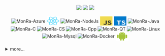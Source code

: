 <!--Hello
<h2><img src="https://emojis.slackmojis.com/emojis/images/1531849430/4246/blob-sunglasses.gif?1531849430" width="30"/> Hi 👋 , I'm MonRá! <img src="https://media.giphy.com/media/12oufCB0MyZ1Go/giphy.gif" width="50"></h2>
-->

<div>
  </p>
  <div align="center">
   <a href="https://www.facebook.com/ramon.chaib" target="_blank"><img src="https://img.shields.io/badge/-Facebook-%230077B5?style=for-the-badge&logo=facebook&logoColor=white" target="_blank"></a> 
  <a href="https://www.instagram.com/monrapps/" target="_blank"><img src="https://img.shields.io/badge/-Instagram-%23E4405F?style=for-the-badge&logo=instagram&logoColor=white" target="_blank"></a>
  <a href="https://www.linkedin.com/in/ramon-chaib-27007635/" target="_blank"><img src="https://img.shields.io/badge/-LinkedIn-%230077B5?style=for-the-badge&logo=linkedin&logoColor=white" target="_blank"></a>   
</div>
  
 <div style="display: inline_block" align="center"><br>
  <img align="center" alt="MonRa-Azure" height="30" width="40" src="https://cdn.jsdelivr.net/gh/devicons/devicon/icons/azure/azure-original.svg">
  <img align="center" alt="MonRa-React" height="30" width="40" src="https://raw.githubusercontent.com/devicons/devicon/master/icons/react/react-original.svg">
  <img align="center" alt="MonRa-NodeJs" height="30" width="40" src="https://cdn.jsdelivr.net/gh/devicons/devicon/icons/nodejs/nodejs-original.svg">
  <img align="center" alt="MonRa-Js" height="30" width="40" src="https://raw.githubusercontent.com/devicons/devicon/master/icons/javascript/javascript-original.svg">     <img align="center" alt="MonRa-Ts" height="30" width="40" src="https://raw.githubusercontent.com/devicons/devicon/master/icons/typescript/typescript-original.svg">
  <img align="center" alt="MonRa-Java" height="30" width="40" src="https://cdn.jsdelivr.net/gh/devicons/devicon/icons/java/java-original.svg">
  <img align="center" alt="MonRa-C" height="30" width="40" src="https://cdn.jsdelivr.net/gh/devicons/devicon/icons/c/c-original.svg">
  <img align="center" alt="MonRa-CS" height="30" width="40" src="https://cdn.jsdelivr.net/gh/devicons/devicon/icons/csharp/csharp-original.svg">
  <img align="center" alt="MonRa-Cpp" height="30" width="40" src="https://cdn.jsdelivr.net/gh/devicons/devicon/icons/cplusplus/cplusplus-original.svg">
  <img align="center" alt="MonRa-QT" height="30" width="40" src="https://cdn.jsdelivr.net/gh/devicons/devicon/icons/qt/qt-original.svg">
  <img align="center" alt="MonRa-Linux" height="30" width="40" src="https://cdn.jsdelivr.net/gh/devicons/devicon/icons/linux/linux-original.svg">
  <img align="center" alt="MonRa-Mysql" height="30" width="40" src="https://cdn.jsdelivr.net/gh/devicons/devicon/icons/mysql/mysql-original.svg">
  <img align="center" alt="MonRa-Docker" height="30" width="40" src="https://cdn.jsdelivr.net/gh/devicons/devicon/icons/docker/docker-original.svg">  
  <img align="center" alt="MonRa-Android" height="30" width="40" src="https://github.com/devicons/devicon/blob/master/icons/android/android-original.svg">
  
</div>
</a>

</br>
<!--
[![github activity graph](https://activity-graph.herokuapp.com/graph?username=monrapps&theme=chartreuse-dark)](https://github.com/monrapps/)
-->
<div>
<details>
      <summary>more...</summary>
      
<!--
### <img src="https://media.giphy.com/media/VgCDAzcKvsR6OM0uWg/giphy.gif" width="50"> A little more about me...  

```javascript
const monra = {
    pronouns: "He" | "Him",
    code: ["any"],
    askMeAbout: ["any"],
    technologies: {
        backEnd: {
            js: ["any"],
        },
        mobileApp: {
            native: ["Android Development"]
        },
        devOps: ["AWS", "Docker🐳", "Route53", "Nginx"],
        databases: ["mongo", "MySql", "sqlite"],
        misc: ["Firebase", "Socket.IO", "selenium", "open-cv", "php", "SuiteApp"]
    },
    architecture: ["Serverless Architecture", "Progressive web applications", "Single page applications"],
    currentFocus: "Building Robots to ease opertations",
    funFact: "There are two ways to write error-free programs; only the third one works"
};
```
-->

---
<!--START_SECTION:waka-->
![Code Time](http://img.shields.io/badge/Code%20Time-769%20hrs%207%20mins-blue)

![Profile Views](http://img.shields.io/badge/Profile%20Views-0-blue)

![Lines of code](https://img.shields.io/badge/From%20Hello%20World%20I%27ve%20Written-3.1%20million%20lines%20of%20code-blue)

**🐱 My GitHub Data** 

> 📦 40.8 kB Used in GitHub's Storage 
 > 
> 🏆 1,987 Contributions in the Year 2024
 > 
> 🚫 Not Opted to Hire
 > 
> 📜 24 Public Repositories 
 > 
> 🔑 18 Private Repositories 
 > 
**I'm an Early 🐤** 

```text
🌞 Morning                8597 commits        █████████░░░░░░░░░░░░░░░░   35.15 % 
🌆 Daytime                11588 commits       ████████████░░░░░░░░░░░░░   47.38 % 
🌃 Evening                3530 commits        ████░░░░░░░░░░░░░░░░░░░░░   14.43 % 
🌙 Night                  741 commits         █░░░░░░░░░░░░░░░░░░░░░░░░   03.03 % 
```
📅 **I'm Most Productive on Thursday** 

```text
Monday                   4645 commits        █████░░░░░░░░░░░░░░░░░░░░   18.99 % 
Tuesday                  4592 commits        █████░░░░░░░░░░░░░░░░░░░░   18.78 % 
Wednesday                4762 commits        █████░░░░░░░░░░░░░░░░░░░░   19.47 % 
Thursday                 5247 commits        █████░░░░░░░░░░░░░░░░░░░░   21.45 % 
Friday                   3231 commits        ███░░░░░░░░░░░░░░░░░░░░░░   13.21 % 
Saturday                 1189 commits        █░░░░░░░░░░░░░░░░░░░░░░░░   04.86 % 
Sunday                   790 commits         █░░░░░░░░░░░░░░░░░░░░░░░░   03.23 % 
```


📊 **This Week I Spent My Time On** 

```text
🕑︎ Time Zone: America/Sao_Paulo

💬 Programming Languages: 
TypeScript               4 hrs 54 mins       ██████████░░░░░░░░░░░░░░░   39.61 % 
C                        2 hrs 43 mins       █████░░░░░░░░░░░░░░░░░░░░   21.95 % 
Markdown                 2 hrs 34 mins       █████░░░░░░░░░░░░░░░░░░░░   20.71 % 
Other                    1 hr 2 mins         ██░░░░░░░░░░░░░░░░░░░░░░░   08.40 % 
Bash                     30 mins             █░░░░░░░░░░░░░░░░░░░░░░░░   04.14 % 

🔥 Editors: 
VS Code                  12 hrs 24 mins      █████████████████████████   100.00 % 

🐱‍💻 Projects: 
wlm-backend              4 hrs 44 mins       ██████████░░░░░░░░░░░░░░░   38.19 % 
Markdown                 3 hrs               ██████░░░░░░░░░░░░░░░░░░░   24.17 % 
wlm-esp32                2 hrs 49 mins       ██████░░░░░░░░░░░░░░░░░░░   22.74 % 
wlm-frontend             43 mins             █░░░░░░░░░░░░░░░░░░░░░░░░   05.80 % 
wlm-infra                36 mins             █░░░░░░░░░░░░░░░░░░░░░░░░   04.90 % 

💻 Operating System: 
Windows                  6 hrs 20 mins       █████████████░░░░░░░░░░░░   51.11 % 
WSL                      6 hrs 4 mins        ████████████░░░░░░░░░░░░░   48.89 % 
```

**I Mostly Code in C** 

```text
C                        9 repos             ████░░░░░░░░░░░░░░░░░░░░░   17.65 % 
C++                      8 repos             ████░░░░░░░░░░░░░░░░░░░░░   15.69 % 
HTML                     4 repos             ██░░░░░░░░░░░░░░░░░░░░░░░   07.84 % 
TypeScript               4 repos             ██░░░░░░░░░░░░░░░░░░░░░░░   07.84 % 
Python                   2 repos             █░░░░░░░░░░░░░░░░░░░░░░░░   03.92 % 
```



**Timeline**

![Lines of Code chart](https://raw.githubusercontent.com/monrapps/monrapps/master/assets/bar_graph.png)


 Last Updated on 01/09/2024 18:36:50 UTC
<!--END_SECTION:waka-->
